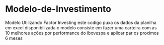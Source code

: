 # Modelo-de-Investimento
 Modelo Utilizando Factor Investing
este codigo puxa os dados da planilha em excel disponibilizada
o modelo consiste em fazer uma carteira com as 10 melhores ações por performance do ibovespa
e aplicar par os proximos 6 meses  